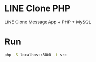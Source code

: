 # LINE Clone PHP
LINE Clone Message  App + PHP + MySQL

# Run

```bash
php -S localhost:8000 -t src
```
